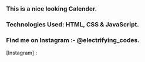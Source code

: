 ### This is a nice looking Calender.

### Technologies Used: HTML, CSS & JavaScript.

### Find me on Instagram :- @electrifying_codes.

[Instagram] : 